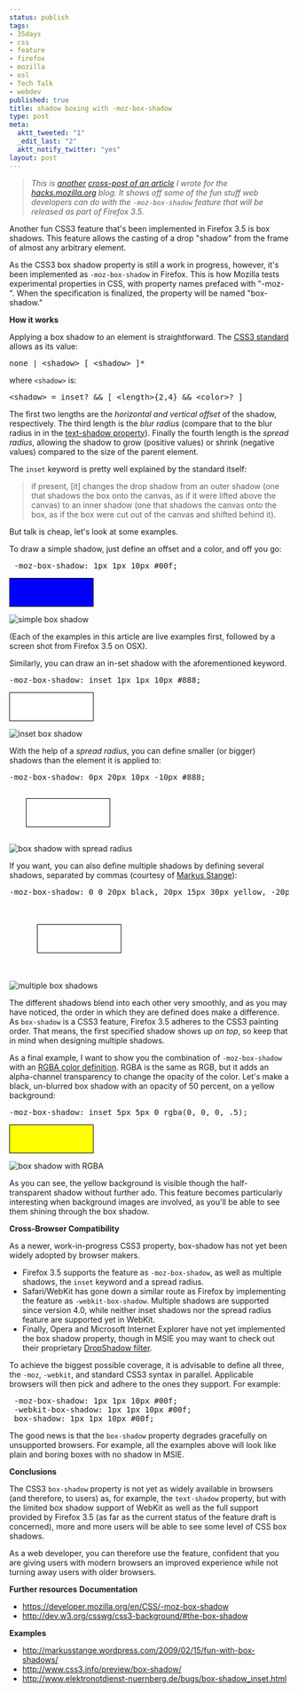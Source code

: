 ```yaml
--- 
status: publish
tags: 
- 35days
- css
- feature
- firefox
- mozilla
- osl
- Tech Talk
- webdev
published: true
title: shadow boxing with -moz-box-shadow
type: post
meta: 
  aktt_tweeted: "1"
  _edit_last: "2"
  aktt_notify_twitter: "yes"
layout: post
---
```

<blockquote>
<em>This is <a href="http://fredericiana.com/2009/06/10/stylish-text-with-the-css-text-shadow-property/">another</a> <a href="http://hacks.mozilla.org/2009/06/moz-box-shadow/">cross-post of an article</a> I wrote for the <a href="http://hacks.mozilla.org/">hacks.mozilla.org</a> blog. It shows off some of the fun stuff web developers can do with the <code>-moz-box-shadow</code> feature that will be released as part of Firefox 3.5.</em>
</blockquote>

Another fun CSS3 feature that's been implemented in Firefox 3.5 is box shadows. This feature allows the casting of a drop "shadow" from the frame of almost any arbitrary element.

As the CSS3 box shadow property is still a work in progress, however, it's been implemented as <code>-moz-box-shadow</code> in Firefox.  This is how Mozilla tests experimental properties in CSS, with property names prefaced with "-moz-".  When the specification is finalized, the property will be named "box-shadow."

<strong>How it works</strong>

Applying a box shadow to an element is straightforward. The <a href="http://dev.w3.org/csswg/css3-background/#the-box-shadow">CSS3 standard</a> allows as its value:

<pre lang="text">
none | &lt;shadow&gt; [ &lt;shadow&gt; ]*
</pre>

where <code>&lt;shadow&gt;</code> is:

<pre lang="text">
&lt;shadow&gt; = inset? && [ &lt;length&gt;{2,4} && &lt;color&gt;? ]
</pre>

The first two lengths are the <em>horizontal and vertical offset</em> of the shadow, respectively. The third length is the <em>blur radius</em> (compare that to the blur radius in in the <a href="http://hacks.mozilla.org/2009/06/text-shadow/">text-shadow property</a>). Finally the fourth length is the <em>spread radius</em>, allowing the shadow to grow (positive values) or shrink (negative values) compared to the size of the parent element.

The <code>inset</code> keyword is pretty well explained by the standard itself: <blockquote>if present, [it] changes the drop shadow from an outer shadow (one that shadows the box onto the canvas, as if it were lifted above the canvas) to an inner shadow (one that shadows the canvas onto the box, as if the box were cut out of the canvas and shifted behind it).</blockquote>

But talk is cheap, let's look at some examples.

To draw a simple shadow, just define an offset and a color, and off you go:

<pre lang="css">
 -moz-box-shadow: 1px 1px 10px #00f;
</pre>

<span style="display:block; width:150px; height:50px; border:1px solid black; background-color: #00f; -moz-box-shadow: 1px 1px 10px #00f;">&nbsp;</span>

<img src="https://wiki.mozilla.org/images/6/60/35days-box-shadow-simple.jpg" alt="simple box shadow" />

(Each of the examples in this article are live examples first, followed by a screen shot from Firefox 3.5 on OSX).

Similarly, you can draw an in-set shadow with the aforementioned keyword.

<pre lang="css">
-moz-box-shadow: inset 1px 1px 10px #888;
</pre>

<span style="display:block; width:150px; height:50px; border:1px solid black; background-color: #fff; -moz-box-shadow: inset 1px 1px 10px #888;">&nbsp;</span>

<img src="https://wiki.mozilla.org/images/f/f4/35days-box-shadow-inset.jpg" alt="inset box shadow" />

With the help of a <em>spread radius</em>, you can define smaller (or bigger) shadows than the element it is applied to:

<pre lang="css">
-moz-box-shadow: 0px 20px 10px -10px #888;
</pre>

<span style="display:block; width:150px; height:50px; border:1px solid black; background-color: #fff; margin:30px; -moz-box-shadow: 0px 20px 10px -10px #888;">&nbsp;</span>

<img src="https://wiki.mozilla.org/images/4/4c/35days-box-shadow-spread.jpg" alt="box shadow with spread radius" />

If you want, you can also define multiple shadows by defining several shadows, separated by commas (courtesy of <a href="http://markusstange.wordpress.com/2009/02/15/fun-with-box-shadows/">Markus Stange</a>):

<pre lang="css">
-moz-box-shadow: 0 0 20px black, 20px 15px 30px yellow, -20px 15px 30px lime, -20px -15px 30px blue, 20px -15px 30px red;
</pre>

<span style="display:block; width:150px; height:50px; border:1px solid black; background-color: #fff; margin:50px; -moz-box-shadow: 0 0 20px black, 20px 15px 30px yellow, -20px 15px 30px lime, -20px -15px 30px blue, 20px -15px 30px red;">&nbsp;</span>

<img src="https://wiki.mozilla.org/images/3/30/35days-box-shadow-multiple.jpg" alt="multiple box shadows" />

The different shadows blend into each other very smoothly, and as you may have noticed, the order in which they are defined does make a difference. As <code>box-shadow</code> is a CSS3 feature, Firefox&nbsp;3.5 adheres to the CSS3 painting order. That means, the first specified shadow shows up <em>on top</em>, so keep that in mind when designing multiple shadows.

As a final example, I want to show you the combination of <code>-moz-box-shadow</code> with an <a href="http://www.w3.org/TR/css3-color/#rgba-color">RGBA color definition</a>. RGBA is the same as RGB, but it adds an alpha-channel transparency to change the opacity of the color. Let's make a black, un-blurred box shadow with an opacity of 50 percent, on a yellow background:

<pre lang="css">
-moz-box-shadow: inset 5px 5px 0 rgba(0, 0, 0, .5);
</pre>

<span style="display:block; width:150px; height:50px; border:1px solid black; background-color: yellow; -moz-box-shadow: inset 5px 5px 0 rgba(0, 0, 0, .5);">&nbsp;</span>

<img src="https://wiki.mozilla.org/images/e/ea/35days-box-shadow-rgba.jpg" alt="box shadow with RGBA" />

As you can see, the yellow background is visible though the half-transparent shadow without further ado. This feature becomes particularly interesting when background images are involved, as you'll be able to see them shining through the box shadow.

<strong>Cross-Browser Compatibility</strong>

As a newer, work-in-progress CSS3 property, box-shadow has not yet been widely adopted by browser makers.

<ul>
    <li>Firefox 3.5 supports the feature as <code>-moz-box-shadow</code>, as well as multiple shadows, the <code>inset</code> keyword and a spread radius.</li>
    <li>Safari/WebKit has gone down a similar route as Firefox by implementing the feature as <code>-webkit-box-shadow</code>. Multiple shadows are supported since version 4.0, while neither inset shadows nor the spread radius feature are supported yet in WebKit.</li>
    <li>Finally, Opera and Microsoft Internet Explorer have not yet implemented the box shadow property, though in MSIE you may want to check out their proprietary <a href="http://msdn.microsoft.com/en-us/library/ms532985(VS.85).aspx">DropShadow filter</a>.</li>
</ul>

To achieve the biggest possible coverage, it is advisable to define all three, the <code>-moz</code>, <code>-webkit</code>, and standard CSS3 syntax in parallel. Applicable browsers will then pick and adhere to the ones they support. For example:

<pre lang="css">
 -moz-box-shadow: 1px 1px 10px #00f;
 -webkit-box-shadow: 1px 1px 10px #00f;
 box-shadow: 1px 1px 10px #00f;
</pre>

The good news is that the <code>box-shadow</code> property degrades gracefully on unsupported browsers. For example, all the examples above will look like plain and boring boxes with no shadow in MSIE.

<strong>Conclusions</strong>

The CSS3 <code>box-shadow</code> property is not yet as widely available in browsers (and therefore, to users) as, for example, the <code>text-shadow</code> property, but with the limited box shadow support of WebKit as well as the full support provided by Firefox 3.5 (as far as the current status of the feature draft is concerned), more and more users will be able to see some level of CSS box shadows.

As a web developer, you can therefore use the feature, confident that you are giving users with modern browsers an improved experience while not turning away users with older browsers.

<strong>Further resources</strong>
<strong>Documentation</strong>
<ul>
    <li><a href="https://developer.mozilla.org/en/CSS/-moz-box-shadow">https://developer.mozilla.org/en/CSS/-moz-box-shadow</a></li>
    <li><a href="http://dev.w3.org/csswg/css3-background/#the-box-shadow">http://dev.w3.org/csswg/css3-background/#the-box-shadow</a></li>
</ul>

<strong>Examples</strong>
<ul>
    <li><a href="http://markusstange.wordpress.com/2009/02/15/fun-with-box-shadows/">http://markusstange.wordpress.com/2009/02/15/fun-with-box-shadows/</a></li>
    <li><a href="http://www.css3.info/preview/box-shadow/">http://www.css3.info/preview/box-shadow/</a></li>
    <li><a href="http://www.elektronotdienst-nuernberg.de/bugs/box-shadow_inset.html">http://www.elektronotdienst-nuernberg.de/bugs/box-shadow_inset.html</a></li>
</ul>
